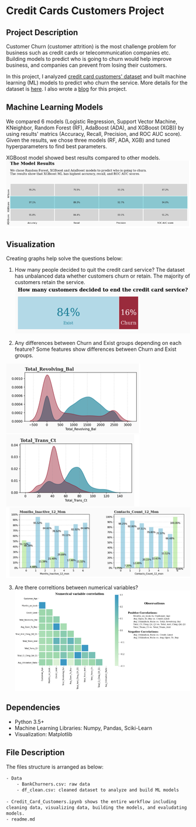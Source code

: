 # Credit Cards Customers Project

## Project Description
Customer Churn (customer attrition) is the most challenge problem for business such as credit cards or telecommunication companies etc. Building models to predict who is going to churn would help improve business, and companies can prevent from losing their customers. 

In this project, I analyzed [credit card customers' dataset](https://www.kaggle.com/sakshigoyal7/credit-card-customers) and built machine learning (ML) models to predict who churn the service. More details for the dataset is [here](https://leaps.analyttica.com/sample_cases/11). I also wrote a [blog](https://medium.com/@yejizoeseoung/credit-card-customers-analysis-6a193f00c044) for this project.


## Machine Learning Models
We compared 6 models (Logistic Regression, Support Vector Machine, KNeighbor, Random Forest (RF), AdaBoost (ADA), and XGBoost (XGB)) by using results' matrics (Accuracy, Recall, Precision, and ROC AUC score). Given the results, we chose three models (RF, ADA, XGB) and tuned hyperparameters to find best parameters. 

XGBoost model showed best results compared to other models. 
![ML1](/images/MLmodels.png)



## Visualization
Creating graphs help solve the questions below:

1. How many people decided to quit the credit card service?
The dataset has unbalanced data whether customers churn or retain. The majority of customers retain the service. 
![graph1](/images/churn.png)



2. Any differences between Churn and Exist groups depending on each feature?
Some features show differences between Churn and Exist groups.


![graph2](/images/re_bal.png)
![graph3](/images/trans_ct.png)
![graph4](/images/cat_graphs.png)


3. Are there correltions between numerical variables?
![graph5](/images/corr.png)


## Dependencies
- Python 3.5+
- Machine Learning Libraries: Numpy, Pandas, Sciki-Learn
- Visualization: Matplotlib


## File Description
The files structure is arranged as below:

    - Data
        - BankChurners.csv: raw data 
        - df_clean.csv: cleaned dataset to analyze and build ML models

    - Credit_Card_Customers.ipynb shows the entire workflow including cleaning data, visualizing data, building the models, and evaludating models.
    - readme.md
